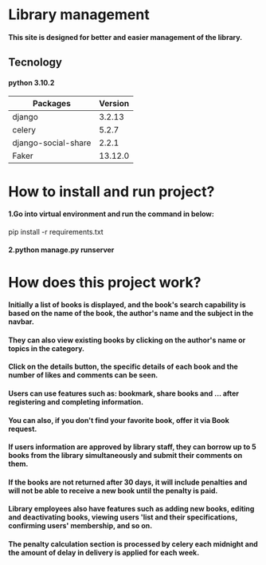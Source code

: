 # Library management
#### This site is designed for better and easier management of the library.

## Tecnology
#### python 3.10.2
|Packages           |Version|
|--------           |-------|
|django             |3.2.13 |
|celery             | 5.2.7 |
|django-social-share| 2.2.1 |
|Faker              |13.12.0|

# How to install and run project?
#### 1.Go into virtual environment and run the command in below:

 pip install -r requirements.txt

#### 2.python manage.py runserver


# How does this project work?
#### Initially a list of books is displayed, and the book's search capability is based on the name of the book, the author's name and the subject in the navbar.
#### They can also view existing books by clicking on the author's name or topics in the category.
#### Click on the details button, the specific details of each book and the number of likes and comments can be seen.
#### Users can use features such as: bookmark, share books and ... after registering and completing information.
#### You can also, if you don't find your favorite book, offer it via Book request.
#### If users information are approved by library staff, they can borrow up to 5 books from the library simultaneously and submit their comments on them.
####  If the books are not returned after 30 days, it will include penalties and will not be able to receive a new book until the penalty is paid.
#### Library employees also have features such as adding new books, editing and deactivating books, viewing users 'list and their specifications, confirming users' membership, and so on.
#### The penalty calculation section is processed by celery each midnight and the amount of delay in delivery is applied for each week.

